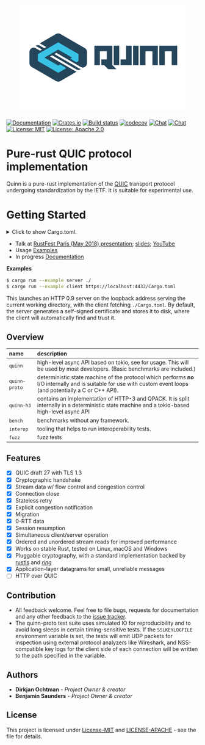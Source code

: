 <h1 align="center"><img width="440" src="docs/thumbnail.png" /></h1>

[![Documentation](https://docs.rs/quinn/badge.svg)](https://docs.rs/quinn/)
[![Crates.io](https://img.shields.io/crates/v/quinn.svg)](https://crates.io/crates/quinn)
[![Build status](https://github.com/djc/quinn/workflows/CI/badge.svg)](https://github.com/djc/quinn/actions?query=workflow%3ACI)
[![codecov](https://codecov.io/gh/djc/quinn/branch/master/graph/badge.svg)](https://codecov.io/gh/djc/quinn)
[![Chat](https://img.shields.io/badge/chat-%23quinn:matrix.org-%2346BC99?logo=matrix)](https://matrix.to/#/#quinn:matrix.org)
[![Chat](https://badges.gitter.im/gitterHQ/gitter.svg)](https://gitter.im/djc/quinn)
[![License: MIT](https://img.shields.io/badge/License-MIT-blue.svg)](LICENSE-MIT)
[![License: Apache 2.0](https://img.shields.io/badge/License-Apache%202.0-blue.svg)](LICENSE-APACHE)

# Pure-rust QUIC protocol implementation 
Quinn is a pure-rust implementation of the [QUIC][quic] transport protocol undergoing standardization by the IETF.
 It is suitable for experimental use. 

# Getting Started
<details>
<summary>
Click to show Cargo.toml.
</summary>

```toml
[dependencies]
quinn = "0.6"
```

</details>
<p></p>

- Talk at [RustFest Paris (May 2018) presentation][talk]; [slides][slides]; [YouTube][youtube]
- Usage [Examples][examples]
- In progress [Documentation][documentation]

**Examples**

```sh
$ cargo run --example server ./
$ cargo run --example client https://localhost:4433/Cargo.toml
```

This launches an HTTP 0.9 server on the loopback address serving the current
working directory, with the client fetching `./Cargo.toml`. By default, the
server generates a self-signed certificate and stores it to disk, where the
client will automatically find and trust it.

## Overview
| name | description |
| :----- | :----- |
| `quinn` | high-level async API based on tokio, see for usage. This will be used by most developers. (Basic benchmarks are included.) |
| `quinn-proto` | deterministic state machine of the protocol which performs **no** I/O internally and is suitable for use with custom event loops (and potentially a C or C++ API). |
| `quinn-h3` | contains an implementation of HTTP-3 and QPACK. It is split internally in a deterministic state machine and a tokio-based high-level async API |
| `bench` | benchmarks without any framework. |
| `interop` | tooling that helps to run interoperability tests. |
| `fuzz` | fuzz tests |

## Features
- [x] QUIC draft 27 with TLS 1.3
- [x] Cryptographic handshake
- [x] Stream data w/ flow control and congestion control
- [x] Connection close
- [x] Stateless retry
- [x] Explicit congestion notification
- [x] Migration
- [x] 0-RTT data
- [x] Session resumption
- [x] Simultaneous client/server operation
- [x] Ordered and unordered stream reads for improved performance
- [x] Works on stable Rust, tested on Linux, macOS and Windows
- [x] Pluggable cryptography, with a standard implementation backed by
  [rustls][rustls] and [*ring*][ring]
- [x] Application-layer datagrams for small, unreliable messages
- [ ] HTTP over QUIC

## Contribution
- All feedback welcome. Feel free to file bugs, requests for documentation and
  any other feedback to the [issue tracker][issues].
- The quinn-proto test suite uses simulated IO for reproducibility and to avoid
long sleeps in certain timing-sensitive tests. If the `SSLKEYLOGFILE`
environment variable is set, the tests will emit UDP packets for inspection
using external protocol analyzers like Wireshark, and NSS-compatible key logs
for the client side of each connection will be written to the path specified in
the variable.

## Authors

* **Dirkjan Ochtman** - *Project Owner & creator*
* **Benjamin Saunders** - *Project Owner & creator*

## License

This project is licensed under [License-MIT][license-mit] and [LICENSE-APACHE][license-apache] - see the  file for details.

[quic]: https://quicwg.github.io/
[issues]: https://github.com/djc/quinn/issues
[rustls]: https://github.com/ctz/rustls
[ring]: https://github.com/briansmith/ring
[talk]: https://paris.rustfest.eu/sessions/a-quic-future-in-rust
[slides]: https://dirkjan.ochtman.nl/files/quic-future-in-rust.pdf
[animation]: https://dirkjan.ochtman.nl/files/head-of-line-blocking.html
[youtube]: https://www.youtube.com/watch?v=EHgyY5DNdvI
[letsencrypt]: https://letsencrypt.org/
[rcgen]: https://crates.io/crates/rcgen
[license-mit]: https://github.com/djc/quinn/blob/main/LICENSE-MIT
[license-apache]: https://github.com/djc/quinn/blob/main/LICENSE-APACHE
[examples]: https://github.com/djc/quinn/tree/master/quinn/examples
[documentation]: https://github.com/djc/quinn/issues/865

